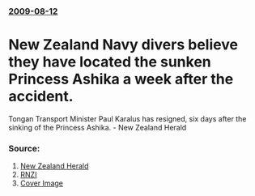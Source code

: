 ### [2009-08-12](/news/2009/08/12/index.md)

#  New Zealand Navy divers believe they have located the sunken Princess Ashika a week after the accident. 

Tongan Transport Minister Paul Karalus has resigned, six days after the sinking of the Princess Ashika. - New Zealand Herald


### Source:

1. [New Zealand Herald](http://www.nzherald.co.nz/world/news/article.cfm?c_id=2&objectid=10590099)
2. [RNZI](http://www.rnzi.com/pages/news.php?op=read&id=48405)
2. [Cover Image](http://www.nzherald.co.nz/themes/1/img/social/nzhFBCover.png)
